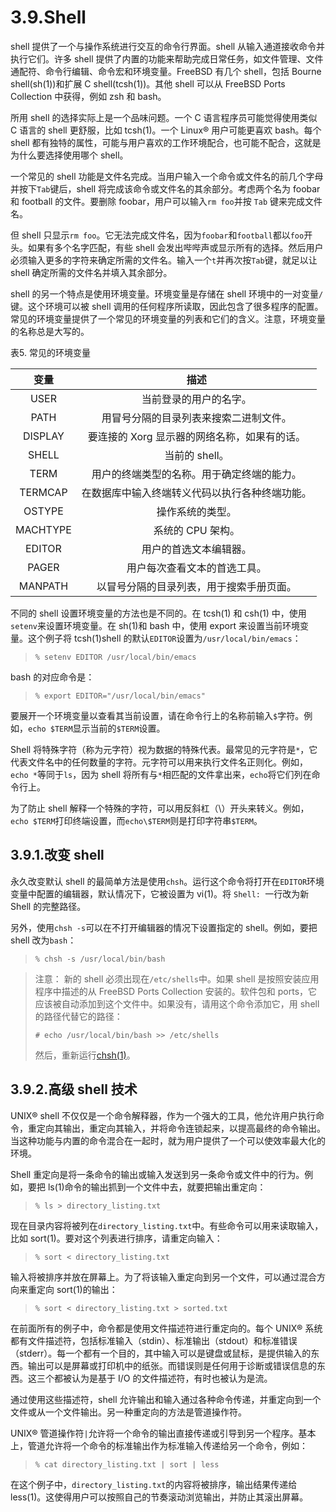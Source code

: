 # 3.9.Shell

shell 提供了一个与操作系统进行交互的命令行界面。shell 从输入通道接收命令并执行它们。许多 shell 提供了内置的功能来帮助完成日常任务，如文件管理、文件通配符、命令行编辑、命令宏和环境变量。FreeBSD 有几个 shell，包括 Bourne shell(sh(1))和扩展 C shell(tcsh(1))。其他 shell 可以从 FreeBSD Ports Collection 中获得，例如 zsh 和 bash。

所用 shell 的选择实际上是一个品味问题。一个 C 语言程序员可能觉得使用类似 C 语言的 shell 更舒服，比如 tcsh(1)。一个 Linux® 用户可能更喜欢 bash。每个 shell 都有独特的属性，可能与用户喜欢的工作环境配合，也可能不配合，这就是为什么要选择使用哪个 shell。

一个常见的 shell 功能是文件名完成。当用户输入一个命令或文件名的前几个字母并按下`Tab`键后，shell 将完成该命令或文件名的其余部分。考虑两个名为 foobar 和 football 的文件。要删除 foobar，用户可以输入`rm foo`并按 `Tab` 键来完成文件名。

但 shell 只显示`rm foo`。它无法完成文件名，因为`foobar`和`football`都以`foo`开头。如果有多个名字匹配，有些 shell 会发出哔哔声或显示所有的选择。然后用户必须输入更多的字符来确定所需的文件名。输入一个`t`并再次按`Tab`键，就足以让 shell 确定所需的文件名并填入其余部分。

shell 的另一个特点是使用环境变量。环境变量是存储在 shell 环境中的一对变量`/`键。这个环境可以被 shell 调用的任何程序所读取，因此包含了很多程序的配置。常见的环境变量提供了一个常见的环境变量的列表和它们的含义。注意，环境变量的名称总是大写的。

表5. 常见的环境变量

|变量|描述|
|:---:|:---:|
|USER|当前登录的用户的名字。|
|PATH|用冒号分隔的目录列表来搜索二进制文件。|
|DISPLAY|要连接的 Xorg 显示器的网络名称，如果有的话。|
|SHELL|当前的 shell。|
|TERM|用户的终端类型的名称。用于确定终端的能力。|
|TERMCAP|在数据库中输入终端转义代码以执行各种终端功能。|
|OSTYPE|操作系统的类型。|
|MACHTYPE|系统的 CPU 架构。|
|EDITOR|用户的首选文本编辑器。|
|PAGER|用户每次查看文本的首选工具。|
|MANPATH|以冒号分隔的目录列表，用于搜索手册页面。|

不同的 shell 设置环境变量的方法也是不同的。在 tcsh(1) 和 csh(1) 中，使用`setenv`来设置环境变量。在 sh(1)和 bash 中，使用 export 来设置当前环境变量。这个例子将 tcsh(1)shell 的默认`EDITOR`设置为`/usr/local/bin/emacs`：

>```
>% setenv EDITOR /usr/local/bin/emacs
>```

bash 的对应命令是：

>```
>% export EDITOR="/usr/local/bin/emacs"
>```

要展开一个环境变量以查看其当前设置，请在命令行上的名称前输入`$`字符。例如，`echo $TERM`显示当前的`$TERM`设置。

Shell 将特殊字符（称为元字符）视为数据的特殊代表。最常见的元字符是`*`，它代表文件名中的任何数量的字符。元字符可以用来执行文件名正则化。例如，`echo *`等同于`ls`，因为 shell 将所有与`*`相匹配的文件拿出来，`echo`将它们列在命令行上。

为了防止 shell 解释一个特殊的字符，可以用反斜杠（\）开头来转义。例如，`echo $TERM`打印终端设置，而`echo\$TERM`则是打印字符串`$TERM`。

## 3.9.1.改变 shell

永久改变默认 shell 的最简单方法是使用`chsh`。运行这个命令将打开在`EDITOR`环境变量中配置的编辑器，默认情况下，它被设置为 vi(1)。将 `Shell: `一行改为新 Shell 的完整路径。

另外，使用`chsh -s`可以在不打开编辑器的情况下设置指定的 shell。例如，要把 shell 改为`bash`：

>```
>% chsh -s /usr/local/bin/bash
>```

>注意：
>新的 shell 必须出现在`/etc/shells`中。如果 shell 是按照安装应用程序中描述的从 FreeBSD Ports Collection 安装的。软件包和 ports，它应该被自动添加到这个文件中。如果没有，请用这个命令添加它，用 shell 的路径代替它的路径：
>
>```
># echo /usr/local/bin/bash >> /etc/shells
>```
>然后，重新运行[chsh(1)](https://www.freebsd.org/cgi/man.cgi?query=chsh&sektion=1&format=html)。

## 3.9.2.高级 shell 技术

UNIX® shell 不仅仅是一个命令解释器，作为一个强大的工具，他允许用户执行命令，重定向其输出，重定向其输入，并将命令连锁起来，以提高最终的命令输出。当这种功能与内置的命令混合在一起时，就为用户提供了一个可以使效率最大化的环境。

Shell 重定向是将一条命令的输出或输入发送到另一条命令或文件中的行为。例如，要把 ls(1)命令的输出抓到一个文件中去，就要把输出重定向：

>```
>% ls > directory_listing.txt
>```

现在目录内容将被列在`directory_listing.txt`中。有些命令可以用来读取输入，比如 sort(1)。要对这个列表进行排序，请重定向输入：

>```
>% sort < directory_listing.txt
>```

输入将被排序并放在屏幕上。为了将该输入重定向到另一个文件，可以通过混合方向来重定向 sort(1)的输出：

>```
>% sort < directory_listing.txt > sorted.txt
>```

在前面所有的例子中，命令都是使用文件描述符进行重定向的。每个 UNIX® 系统都有文件描述符，包括标准输入（stdin）、标准输出（stdout）和标准错误（stderr）。每一个都有一个目的，其中输入可以是键盘或鼠标，是提供输入的东西。输出可以是屏幕或打印机中的纸张。而错误则是任何用于诊断或错误信息的东西。这三个都被认为是基于 I/O 的文件描述符，有时也被认为是流。

通过使用这些描述符，shell 允许输出和输入通过各种命令传递，并重定向到一个文件或从一个文件输出。另一种重定向的方法是管道操作符。

UNIX® 管道操作符`|`允许将一个命令的输出直接传递或引导到另一个程序。基本上，管道允许将一个命令的标准输出作为标准输入传递给另一个命令，例如：

>```
>% cat directory_listing.txt | sort | less
>```

在这个例子中，`directory_listing.txt`的内容将被排序，输出结果传递给 less(1)。这使得用户可以按照自己的节奏滚动浏览输出，并防止其滚出屏幕。
